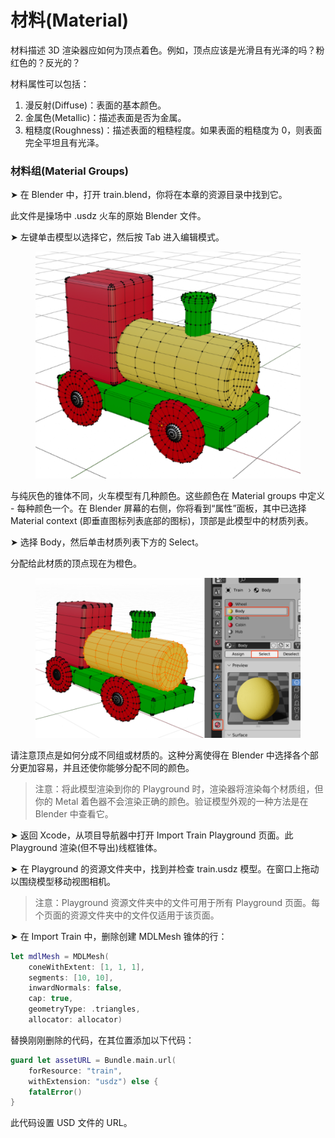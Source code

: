 # 材料(Material)

材料描述 3D 渲染器应如何为顶点着色。例如，顶点应该是光滑且有光泽的吗？粉红色的？反光的？

材料属性可以包括：

1. 漫反射(Diffuse)：表面的基本颜色。
2. 金属色(Metallic)：描述表面是否为金属。
3. 粗糙度(Roughness)：描述表面的粗糙程度。如果表面的粗糙度为 0，则表面完全平坦且有光泽。

### 材料组(Material Groups)

➤ 在 Blender 中，打开 train.blend，你将在本章的资源目录中找到它。

此文件是操场中 .usdz 火车的原始 Blender 文件。

➤ 左键单击模型以选择它，然后按 Tab 进入编辑模式。

<figure><img src="../../.gitbook/assets/image (2) (1).png" alt=""><figcaption></figcaption></figure>

与纯灰色的锥体不同，火车模型有几种颜色。这些颜色在 Material groups 中定义 - 每种颜色一个。在 Blender 屏幕的右侧，你将看到“属性”面板，其中已选择 Material context (即垂直图标列表底部的图标)，顶部是此模型中的材质列表。

➤ 选择 Body，然后单击材质列表下方的 Select。

分配给此材质的顶点现在为橙色。

<figure><img src="../../.gitbook/assets/image (3) (1).png" alt=""><figcaption></figcaption></figure>



请注意顶点是如何分成不同组或材质的。这种分离使得在 Blender 中选择各个部分更加容易，并且还使你能够分配不同的颜色。

> 注意：将此模型渲染到你的 Playground 时，渲染器将渲染每个材质组，但你的 Metal 着色器不会渲染正确的颜色。验证模型外观的一种方法是在 Blender 中查看它。

➤ 返回 Xcode，从项目导航器中打开 Import Train  Playground 页面。此 Playground 渲染(但不导出)线框锥体。

➤ 在 Playground 的资源文件夹中，找到并检查 train.usdz 模型。在窗口上拖动以围绕模型移动视图相机。

> 注意：Playground 资源文件夹中的文件可用于所有 Playground 页面。每个页面的资源文件夹中的文件仅适用于该页面。

➤ 在 Import Train 中，删除创建 MDLMesh 锥体的行：&#x20;

```swift
let mdlMesh = MDLMesh(
    coneWithExtent: [1, 1, 1],
    segments: [10, 10],
    inwardNormals: false,
    cap: true,
    geometryType: .triangles,
    allocator: allocator)
```

替换刚刚删除的代码，在其位置添加以下代码：

```swift
guard let assetURL = Bundle.main.url(
    forResource: "train",
    withExtension: "usdz") else {
    fatalError()
}
```

此代码设置 USD 文件的 URL。
